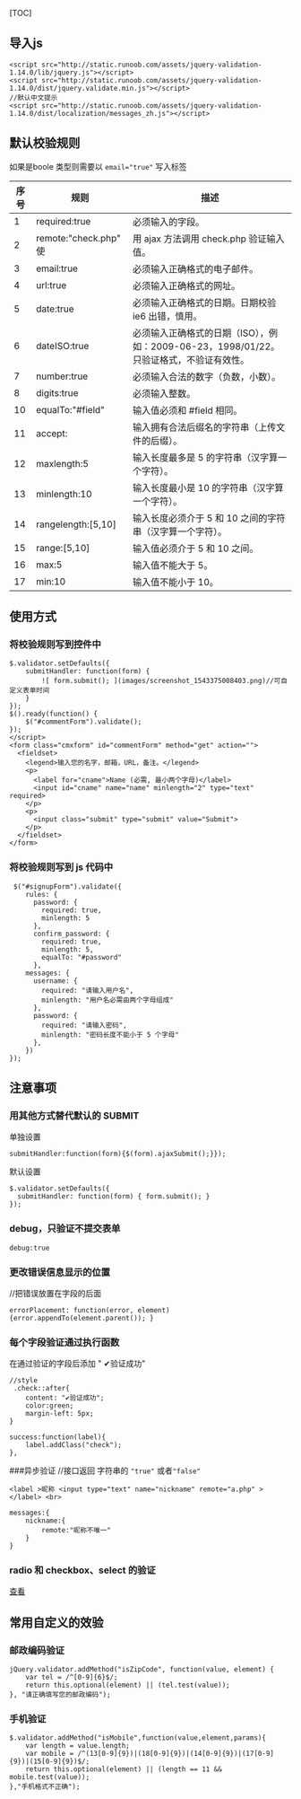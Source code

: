 [TOC]

## 导入js
```
<script src="http://static.runoob.com/assets/jquery-validation-1.14.0/lib/jquery.js"></script>
<script src="http://static.runoob.com/assets/jquery-validation-1.14.0/dist/jquery.validate.min.js"></script>
//默认中文提示
<script src="http://static.runoob.com/assets/jquery-validation-1.14.0/dist/localization/messages_zh.js"></script>
```
## 默认校验规则
如果是boole 类型则需要以 `email="true"` 写入标签

|序号|规则|描述|
|---|---|---|
|1|required:true|必须输入的字段。|
|2|remote:"check.php"	使|用 ajax 方法调用 check.php 验证输入值。|
|3|email:true|	必须输入正确格式的电子邮件。|
|4|url:true	|必须输入正确格式的网址。|
|5|date:true	|必须输入正确格式的日期。日期校验 ie6 出错，慎用。|
|6|dateISO:true|	必须输入正确格式的日期（ISO），例如：2009-06-23，1998/01/22。只验证格式，不验证有效性。|
|7|number:true	|必须输入合法的数字（负数，小数）。|
|8|digits:true	|必须输入整数。|
|10|equalTo:"#field"	|输入值必须和 #field 相同。|
|11|accept:	|输入拥有合法后缀名的字符串（上传文件的后缀）。|
|12|maxlength:5	|输入长度最多是 5 的字符串（汉字算一个字符）。|
|13|minlength:10	|输入长度最小是 10 的字符串（汉字算一个字符）。|
|14|rangelength:[5,10]	|输入长度必须介于 5 和 10 之间的字符串（汉字算一个字符）。|
|15|range:[5,10]	|输入值必须介于 5 和 10 之间。|
|16|max:5	|输入值不能大于 5。|
|17|min:10	|输入值不能小于 10。|

## 使用方式
### 将校验规则写到控件中
```
$.validator.setDefaults({
    submitHandler: function(form) {
        ![ form.submit(); ](images/screenshot_1543375008403.png)//可自定义表单时间
    }
});
$().ready(function() {
    $("#commentForm").validate();
});
</script>
<form class="cmxform" id="commentForm" method="get" action="">
  <fieldset>
    <legend>输入您的名字，邮箱，URL，备注。</legend>
    <p>
      <label for="cname">Name (必需, 最小两个字母)</label>
      <input id="cname" name="name" minlength="2" type="text" required>
    </p>
    <p>
      <input class="submit" type="submit" value="Submit">
    </p>
  </fieldset>
</form>
```
###  将校验规则写到 js 代码中
```
 $("#signupForm").validate({
    rules: {
      password: {
        required: true,
        minlength: 5
      },
      confirm_password: {
        required: true,
        minlength: 5,
        equalTo: "#password"
      },
    messages: {
      username: {
        required: "请输入用户名",
        minlength: "用户名必需由两个字母组成"
      },
      password: {
        required: "请输入密码",
        minlength: "密码长度不能小于 5 个字母"
      },
    })
});
```

## 注意事项

###  用其他方式替代默认的 SUBMIT
单独设置
```
submitHandler:function(form){$(form).ajaxSubmit();}});
```
默认设置
```
$.validator.setDefaults({
  submitHandler: function(form) { form.submit(); }
});
```
###  debug，只验证不提交表单
```
debug:true
```
### 更改错误信息显示的位置
//把错误放置在字段的后面
```
errorPlacement: function(error, element) {error.appendTo(element.parent()); }
```
### 每个字段验证通过执行函数
在通过验证的字段后添加 " ✔验证成功"
```
//style
 .check::after{
    content: "✔验证成功";
    color:green;
    margin-left: 5px;
}

success:function(label){
    label.addClass("check");
},
```
###异步验证
//接口返回 字符串的 `"true"` 或者`"false"`
```
<label >昵称 <input type="text" name="nickname" remote="a.php" > </label> <br>

messages:{
    nickname:{
        remote:"昵称不唯一"
    }            
}
```
### radio 和 checkbox、select 的验证
[查看](http://www.runoob.com/jquery/jquery-plugin-validate.html)

## 常用自定义的效验
### 邮政编码验证
```
jQuery.validator.addMethod("isZipCode", function(value, element) {   
    var tel = /^[0-9]{6}$/;
    return this.optional(element) || (tel.test(value));
}, "请正确填写您的邮政编码");
```

### 手机验证
```
$.validator.addMethod("isMobile",function(value,element,params){
    var length = value.length;
    var mobile = /^(13[0-9]{9})|(18[0-9]{9})|(14[0-9]{9})|(17[0-9]{9})|(15[0-9]{9})$/;
    return this.optional(element) || (length == 11 && mobile.test(value));
},"手机格式不正确");
```


